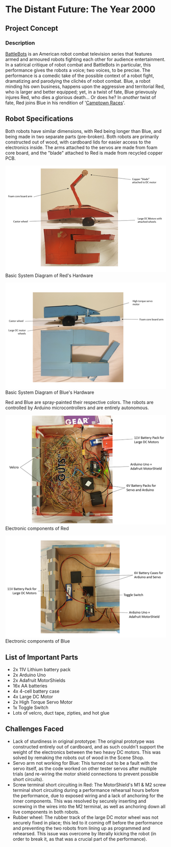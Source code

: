 # The Distant Future: The Year 2000

## Project Concept
### Description
[BattleBots](https://battlebots.com/) is an American robot combat television series that features armed and armoured robots fighting each other for audience entertainment. In a satirical critique of robot combat and BattleBots in particular, this performance gives the robots a voice; two voices, to be precise. The performance is a comedic take of the possible context of a robot fight, dramatizing and parodying the clichés of robot combat. Blue, a robot minding his own business, happens upon the aggressive and territorial Red, who is larger and better equipped; yet, in a twist of fate, Blue grievously injures Red, who dies a glorious death... Or does he? In *another* twist of fate, Red joins Blue in his rendition of '[Camptown Races](https://www.youtube.com/watch?v=cdZliSDhgXY)'.


## Robot Specifications
Both robots have similar dimensions, with Red being longer than Blue, and being made in two separate parts (pre-broken). Both robots are primarily constructed out of wood, with cardboard lids for easier access to the electronics inside. The arms attached to the servos are made from foam core board, and the "blade" attached to Red is made from recycled copper PCB.

![System Diagram Red](https://raw.githubusercontent.com/michaelkokkat/PerformingRobots/master/Final_Showcase/Pictures/Red.png)
Basic System Diagram of Red's Hardware

![System Diagram Blue](https://raw.githubusercontent.com/michaelkokkat/PerformingRobots/master/Final_Showcase/Pictures/Blue.png)
Basic System Diagram of Blue's Hardware

Red and Blue are spray-painted their respective colors.
The robots are controlled by Arduino microcontrollers and are entirely autonomous.

![Electronics Red](https://raw.githubusercontent.com/michaelkokkat/PerformingRobots/master/Final_Showcase/Pictures/Red_Inside.png)
Electronic components of Red

![Electronics Blue](https://raw.githubusercontent.com/michaelkokkat/PerformingRobots/master/Final_Showcase/Pictures/Blue_Inside.png)
Electronic components of Blue

## List of Important Parts
  * 2x 11V Lithium battery pack
  * 2x Arduino Uno
  * 2x Adafruit MotorShields
  * 16x AA batteries
  * 4x 4-cell battery case
  * 4x Large DC Motor
  * 2x High Torque Servo Motor
  * 1x Toggle Switch
  * Lots of velcro, duct tape, zipties, and hot glue

## Challenges Faced
  * Lack of sturdiness in original prototype:
          The original prototype was constructed entirely out of cardboard, and as such couldn't support the weight of the electronics between the two heavy DC motors. This was solved by remaking the robots out of wood in the Scene Shop.
  * Servo arm not working for Blue:
          This turned out to be a fault with the servo itself, as the code worked on other tester servos after multiple trials (and re-wiring the motor shield connections to prevent possible short circuits).
  * Screw terminal short circuiting in Red:
          The MotorShield's M1 & M2 screw terminal short circuiting during a performance rehearsal hours before the performance, due to exposed wiring and a lack of anchoring for the inner components. This was resolved by securely inserting and screwing in the wires into the M2 terminal, as well as anchoring down all live components in both robots.
  * Rubber wheel:
          The rubber track of the large DC motor wheel was not securely fixed in place; this led to it coming off before the performance and preventing the two robots from lining up as programmed and rehearsed. This issue was overcome by literally kicking the robot (in order to break it, as that was a crucial part of the performance).

